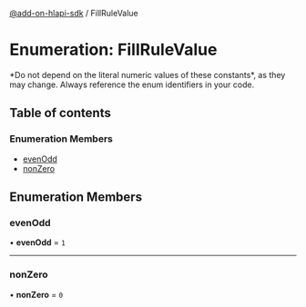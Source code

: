 [@add-on-hlapi-sdk](../overview.md) / FillRuleValue

# Enumeration: FillRuleValue

<InlineAlert slots="text" variant="warning"/>
*Do not depend on the literal numeric values of these constants*, as they may change. Always reference the enum identifiers in your code.

## Table of contents

### Enumeration Members

- [evenOdd](fill-rule-value.md#evenOdd)
- [nonZero](fill-rule-value.md#nonZero)

## Enumeration Members

### <a id="evenOdd" name="evenOdd"></a> evenOdd

• **evenOdd** = ``1``

___

### <a id="nonZero" name="nonZero"></a> nonZero

• **nonZero** = ``0``
